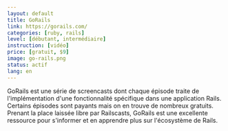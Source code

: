```yaml
---
layout: default
title: GoRails
link: https://gorails.com/
categories: [ruby, rails]
level: [débutant, intermédiaire]
instruction: [vidéo]
price: [gratuit, $9]
image: go-rails.png
status: actif
lang: en
---
```


GoRails est une série de screencasts dont chaque épisode traite de l'implémentation d'une fonctionnalité spécifique dans une application Rails. Certains épisodes sont payants mais on en trouve de nombreux gratuits. Prenant la place laissée libre par Railscasts, GoRails est une excellente ressource pour s'informer et en apprendre plus sur l'écosystème de Rails.
